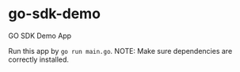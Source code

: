 # go-sdk-demo

GO SDK Demo App

Run this app by `go run main.go`.
NOTE: Make sure dependencies are correctly installed.
